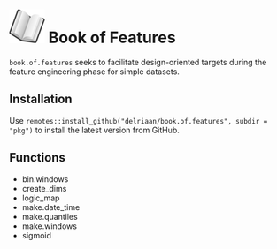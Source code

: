 # ![book](book_small.png) Book of Features

`book.of.features` seeks to facilitate design-oriented targets during the feature engineering phase for simple datasets.

## Installation

Use `remotes::install_github("delriaan/book.of.features", subdir = "pkg")` to install the latest version from GitHub.

## Functions

- bin.windows
- create_dims
- logic_map
- make.date_time
- make.quantiles
- make.windows
- sigmoid
